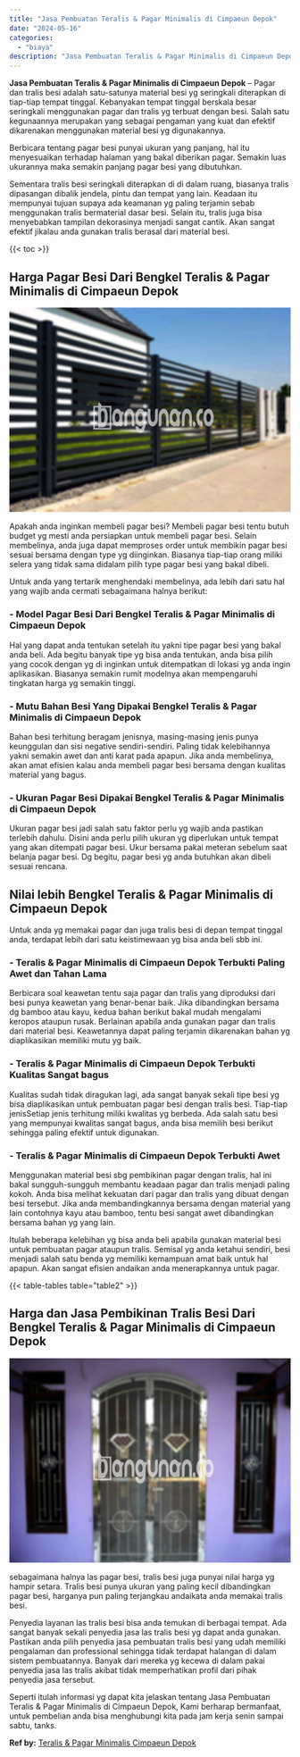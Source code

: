 ```yaml
---
title: "Jasa Pembuatan Teralis & Pagar Minimalis di Cimpaeun Depok"
date: "2024-05-16"
categories: 
  - "biaya"
description: "Jasa Pembuatan Teralis & Pagar Minimalis di Cimpaeun Depok. Seperti itulah informasi yg dapat kita jelaskan tentang Jasa Pembuatan Teralis & Pagar Minimalis..."
---
```


**Jasa Pembuatan Teralis & Pagar Minimalis di Cimpaeun Depok** – Pagar dan tralis besi adalah satu-satunya material besi yg seringkali diterapkan di tiap-tiap tempat tinggal. Kebanyakan tempat tinggal berskala besar seringkali menggunakan pagar dan tralis yg terbuat dengan besi. Salah satu kegunaannya merupakan yang sebagai pengaman yang kuat dan efektif dikarenakan menggunakan material besi yg digunakannya.

Berbicara tentang pagar besi punyai ukuran yang panjang, hal itu menyesuaikan terhadap halaman yang bakal diberikan pagar. Semakin luas ukurannya maka semakin panjang pagar besi yang dibutuhkan.

Sementara tralis besi seringkali diterapkan di di dalam ruang, biasanya tralis dipasangan dibalik jendela, pintu dan tempat yang lain. Keadaan itu mempunyai tujuan supaya ada keamanan yg paling terjamin sebab menggunakan tralis bermaterial dasar besi. Selain itu, tralis juga bisa menyebabkan tampilan dekorasinya menjadi sangat cantik. Akan sangat efektif jikalau anda gunakan tralis berasal dari material besi.

{{< toc >}}

## Harga Pagar Besi Dari Bengkel Teralis & Pagar Minimalis di Cimpaeun Depok

![Jasa Pembuatan Teralis & Pagar Minimalis di Cimpaeun Depok](/images/pagar-minimalis-murah-47.png)

Apakah anda inginkan membeli pagar besi? Membeli pagar besi tentu butuh budget yg mesti anda persiapkan untuk membeli pagar besi. Selain membelinya, anda juga dapat memproses order untuk membikin pagar besi sesuai bersama dengan type yg diinginkan. Biasanya tiap-tiap orang miliki selera yang tidak sama didalam pilih type pagar besi yang bakal dibeli.

Untuk anda yang tertarik menghendaki membelinya, ada lebih dari satu hal yang wajib anda cermati sebagaimana halnya berikut:
### \- Model Pagar Besi Dari Bengkel Teralis & Pagar Minimalis di Cimpaeun Depok

Hal yang dapat anda tentukan setelah itu yakni tipe pagar besi yang bakal anda beli. Ada begitu banyak tipe yg bisa anda tentukan, anda bisa pilih yang cocok dengan yg di inginkan untuk ditempatkan di lokasi yg anda ingin aplikasikan. Biasanya semakin rumit modelnya akan mempengaruhi tingkatan harga yg semakin tinggi.

### \- Mutu Bahan Besi Yang Dipakai Bengkel Teralis & Pagar Minimalis di Cimpaeun Depok

Bahan besi terhitung beragam jenisnya, masing-masing jenis punya keunggulan dan sisi negative sendiri-sendiri. Paling tidak kelebihannya yakni semakin awet dan anti karat pada apapun. Jika anda membelinya, akan amat efisien kalau anda membeli pagar besi bersama dengan kualitas material yang bagus.

### \- Ukuran Pagar Besi Dipakai Bengkel Teralis & Pagar Minimalis di Cimpaeun Depok

Ukuran pagar besi jadi salah satu faktor perlu yg wajib anda pastikan terlebih dahulu. Disini anda perlu pilih ukuran yg diperlukan untuk tempat yang akan ditempati pagar besi. Ukur bersama pakai meteran sebelum saat belanja pagar besi. Dg begitu, pagar besi yg anda butuhkan akan dibeli sesuai rencana.

## Nilai lebih Bengkel Teralis & Pagar Minimalis di Cimpaeun Depok

Untuk anda yg memakai pagar dan juga tralis besi di depan tempat tinggal anda, terdapat lebih dari satu keistimewaan yg bisa anda beli sbb ini.

### \- Teralis & Pagar Minimalis di Cimpaeun Depok Terbukti Paling Awet dan Tahan Lama

Berbicara soal keawetan tentu saja pagar dan tralis yang diproduksi dari besi punya keawetan yang benar-benar baik. Jika dibandingkan bersama dg bamboo atau kayu, kedua bahan berikut bakal mudah mengalami keropos ataupun rusak. Berlainan apabila anda gunakan pagar dan tralis dari material besi. Keawetannya dapat paling terjamin dikarenakan bahan yg diaplikasikan memiliki mutu yg baik.

### \- Teralis & Pagar Minimalis di Cimpaeun Depok Terbukti Kualitas Sangat bagus

Kualitas sudah tidak diragukan lagi, ada sangat banyak sekali tipe besi yg bisa diaplikasikan untuk pembuatan pagar besi dengan tralis besi. Tiap-tiap jenisSetiap jenis terhitung miliki kwalitas yg berbeda. Ada salah satu besi yang mempunyai kwalitas sangat bagus, anda bisa memilih besi berikut sehingga paling efektif untuk digunakan.

### \- Teralis & Pagar Minimalis di Cimpaeun Depok Terbukti Awet

Menggunakan material besi sbg pembikinan pagar dengan tralis, hal ini bakal sungguh-sungguh membantu keadaan pagar dan tralis menjadi paling kokoh. Anda bisa melihat kekuatan dari pagar dan tralis yang dibuat dengan besi tersebut. Jika anda membandingkannya bersama dengan material yang lain contohnya kayu atau bamboo, tentu besi sangat awet dibandingkan bersama bahan yg yang lain.

Itulah beberapa kelebihan yg bisa anda beli apabila gunakan material besi untuk pembuatan pagar ataupun tralis. Semisal yg anda ketahui sendiri, besi menjadi salah satu benda yg memiliki kemampuan amat baik untuk hal apapun. Akan sangat efisien andaikan anda menerapkannya untuk pagar.

{{< table-tables table="table2" >}}

## Harga dan Jasa Pembikinan Tralis Besi Dari Bengkel Teralis & Pagar Minimalis di Cimpaeun Depok

![Jasa Pembuatan Teralis & Pagar Minimalis di Cimpaeun Depok](/images/teralis-minimalis-murah-11.png)

sebagaimana halnya las pagar besi, tralis besi juga punyai nilai harga yg hampir setara. Tralis besi punya ukuran yang paling kecil dibandingkan pagar besi, harganya pun paling terjangkau andaikata anda memakai tralis besi.

Penyedia layanan las tralis besi bisa anda temukan di berbagai tempat. Ada sangat banyak sekali penyedia jasa las tralis besi yg dapat anda gunakan. Pastikan anda pilih penyedia jasa pembuatan tralis besi yang udah memiliki pengalaman dan professional sehingga tidak terdapat halangan di dalam sistem pembuatannya. Banyak dari mereka yg kecewa di dalam pakai penyedia jasa las tralis akibat tidak memperhatikan profil dari pihak penyedia jasa tersebut.

Seperti itulah informasi yg dapat kita jelaskan tentang Jasa Pembuatan Teralis & Pagar Minimalis di Cimpaeun Depok, Kami berharap bermanfaat, untuk pembelian anda bisa menghubungi kita pada jam kerja senin sampai sabtu, tanks.

**Ref by:** [Teralis & Pagar Minimalis Cimpaeun Depok](https://id.wikipedia.org/wiki/Teralis)
